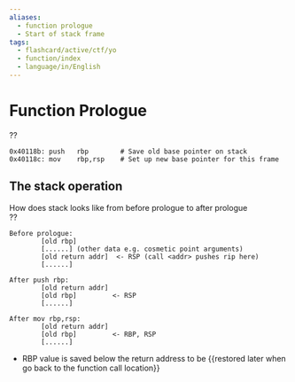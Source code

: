 ```yaml
---
aliases:
  - function prologue
  - Start of stack frame
tags:
  - flashcard/active/ctf/yo
  - function/index
  - language/in/English
---
```



# Function Prologue  
??  
```
0x40118b: push   rbp        # Save old base pointer on stack
0x40118c: mov    rbp,rsp    # Set up new base pointer for this frame
```

## The stack operation
How does stack looks like from before prologue to after prologue  
??  
```
Before prologue:
        [old rbp]
        [......] (other data e.g. cosmetic point arguments)
        [old return addr]  <- RSP (call <addr> pushes rip here)
        [......]

After push rbp:
        [old return addr]
        [old rbp]         <- RSP
        [......]

After mov rbp,rsp:
        [old return addr]
        [old rbp]         <- RBP, RSP
        [......]
```

- RBP value is saved below the return address to be {{restored later when go back to the function call location}}




